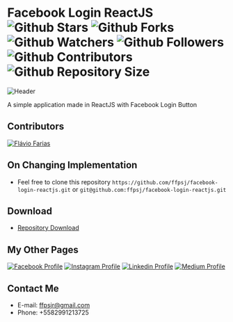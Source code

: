 # Facebook Login ReactJS ![Github Stars](https://img.shields.io/github/stars/ffpsj/facebook-login-reactjs.svg?label=Stars) ![Github Forks](https://img.shields.io/github/forks/ffpsj/facebook-login-reactjs.svg?label=Forks) ![Github Watchers](https://img.shields.io/github/watchers/ffpsj/facebook-login-reactjs.svg?label=Watchers) ![Github Followers](https://img.shields.io/github/followers/ffpsj.svg?label=Followers) ![Github Contributors](https://img.shields.io/github/contributors/ffpsj/facebook-login-reactjs.svg?label=Contributors) ![Github Repository Size](https://img.shields.io/github/repo-size/ffpsj/facebook-login-reactjs.svg?label=Size)

![Header](https://i.imgur.com/vvAgXYs.png)

A simple application made in ReactJS with Facebook Login Button

## Contributors
<a href="https://github.com/ffpsj"><img src="https://i.imgur.com/TlK8zDB.png" title="Flávio Farias"></a>

## On Changing Implementation
+ Feel free to clone this repository `https://github.com/ffpsj/facebook-login-reactjs.git` or `git@github.com:ffpsj/facebook-login-reactjs.git`

## Download
+ [Repository Download](https://github.com/ffpsj/facebook-login-reactjs/archive/master.zip)

## My Other Pages
<a href="https://www.facebook.com/flaviofariasjr"><img src="https://i.imgur.com/bHRTPvs.png" title="Facebook Profile"></a> <a href="https://www.instagram.com/flavioaq2"><img src="https://i.imgur.com/VrYSoc0.png" title="Instagram Profile"></a> <a href="https://www.linkedin.com/in/ffpsj"><img src="https://i.imgur.com/ERL5FFt.png" title="Linkedin Profile"></a> <a href="https://www.medium.com/@ffpsj"><img src="https://i.imgur.com/UPR0HtK.png" title="Medium Profile"></a>

## Contact Me
+ E-mail: ffpsjr@gmail.com
+ Phone: +5582991213725